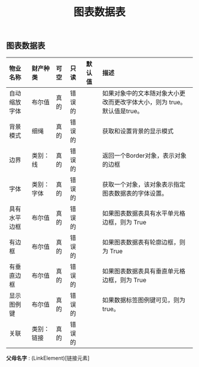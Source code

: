 ﻿---
title: 图表数据表
second_title: Aspose.Cells Cloud Documen
type: docs
url: /zh/specification/model/chartdatatable/
description: Aspose.Cells 云模型规范：ChartDataTable。轻松处理 Excel 和其他电子表格文档，具有打开、生成、编辑、拆分、合并、比较和转换等功能
weight: 50
---
## **图表数据表**

 

|物业名称|财产种类|可空|只读|默认值|描述|
|:- |:- |:- |:- |:- |:- |
|自动缩放字体|布尔值|真的|错误的||如果对象中的文本随对象大小更改而更改字体大小，则为 true。默认值是true。|
|背景模式|细绳|真的|错误的||获取和设置背景的显示模式|
|边界|类别：线|真的|错误的||返回一个Border对象，表示对象的边框|
|字体|类别：字体|真的|错误的||获取一个对象，该对象表示指定图表数据表的字体设置。|
|具有水平边框|布尔值|真的|错误的||如果图表数据表具有水平单元格边框，则为 True|
|有边框|布尔值|真的|错误的||如果图表数据表有轮廓边框，则为 True|
|有垂直边框|布尔值|真的|错误的||如果图表数据表具有垂直单元格边框，则为 True|
|显示图例键|布尔值|真的|错误的||如果数据标签图例键可见，则为 true。|
|关联|类别：链接|真的|错误的|||

**父母名字** : (LinkElement)[链接元素]